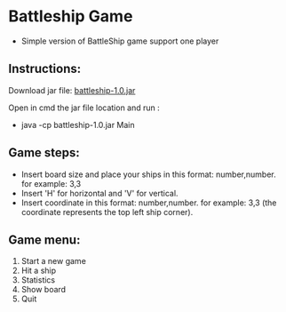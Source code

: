 # Battleship Game
- Simple version of BattleShip game support one player

## Instructions:

 Download jar file:
  [battleship-1.0.jar](/drave23/BattleshipGame/raw/battleshipGame/target/battleship-1.0.jar)

 Open in cmd the jar file location and run  :
  - java -cp battleship-1.0.jar Main

## Game steps:
 - Insert board size and place your ships in this format: number,number. for example: 3,3
 - Insert 'H' for horizontal and 'V' for vertical.
 - Insert coordinate in this format: number,number. for example: 3,3 (the coordinate represents the top left ship corner).

## Game menu:
 1. Start a new game
 2. Hit a ship 
 3. Statistics
 4. Show board
 5. Quit
 
